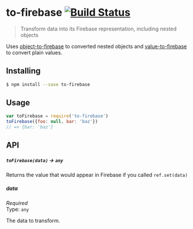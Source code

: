 # to-firebase [![Build Status](https://travis-ci.org/bendrucker/to-firebase.svg?branch=master)](https://travis-ci.org/bendrucker/to-firebase)

> Transform data into its Firebase representation, including nested objects

Uses [object-to-firebase](https://github.com/bendrucker/object-to-firebase) to converted nested objects and [value-to-firebase](https://github.com/bendrucker/value-to-firebase) to convert plain values.

## Installing

```sh
$ npm install --save to-firebase
```

## Usage

```js
var toFirebase = require('to-firebase')
toFirebase({foo: null, bar: 'baz'})
// => {bar: 'baz'}
```

## API

##### `toFirebase(data)` -> `any`

Returns the value that would appear in Firebase if you called `ref.set(data)`

##### data

*Required*  
Type: `any`

The data to transform.
